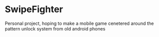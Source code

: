 # SwipeFighter
Personal project, hoping to make a mobile game cenetered around the pattern unlock system from old android phones
